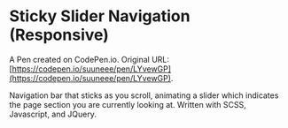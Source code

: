 # Sticky Slider Navigation (Responsive)

A Pen created on CodePen.io. Original URL: [https://codepen.io/suuneee/pen/LYvewGP](https://codepen.io/suuneee/pen/LYvewGP).

Navigation bar that sticks as you scroll, animating a slider which indicates the page section you are currently looking at. Written with SCSS, Javascript, and JQuery.